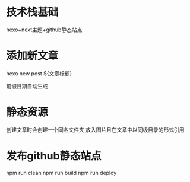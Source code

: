 # 技术栈基础
hexo+next主题+github静态站点

# 添加新文章
hexo new post ${文章标题}

前缀日期自动生成


# 静态资源
创建文章时会创建一个同名文件夹
放入图片且在文章中以同级目录的形式引用

# 发布github静态站点
npm run  clean
npm run build
npm  run deploy